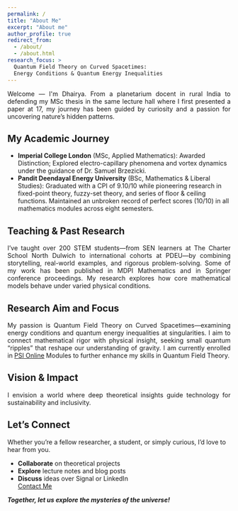 ```yaml
---
permalink: /  
title: "About Me"  
excerpt: "About me"  
author_profile: true  
redirect_from:  
  - /about/  
  - /about.html  
research_focus: >
  Quantum Field Theory on Curved Spacetimes:
  Energy Conditions & Quantum Energy Inequalities
---  
```

<div style="text-align: justify;"> 
Welcome — I'm Dhairya. From a planetarium docent in rural India to defending my MSc thesis in the same lecture hall where I first presented a paper at 17, my journey has been guided by curiosity and a passion for uncovering nature’s hidden patterns.
</div>

## My Academic Journey  
- **Imperial College London** (MSc, Applied Mathematics): Awarded Distinction; Explored electro-capillary phenomena and vortex dynamics under the guidance of Dr. Samuel Brzezicki.
- **Pandit Deendayal Energy University** (BSc, Mathematics & Liberal Studies): Graduated with a CPI of 9.10/10 while pioneering research in fixed-point theory, fuzzy-set theory, and series of floor & ceiling functions. Maintained an unbroken record of perfect scores (10/10) in all mathematics modules across eight semesters.

## Teaching & Past Research  
<div style="text-align: justify;"> 
I’ve taught over 200 STEM students—from SEN learners at The Charter School North Dulwich to international cohorts at PDEU—by combining storytelling, real-world examples, and rigorous problem-solving. Some of my work has been published in MDPI Mathematics and in Springer conference proceedings. My research explores how core mathematical models behave under varied physical conditions.
</div>

## Research Aim and Focus  
<div style="text-align: justify;">
My passion is Quantum Field Theory on Curved Spacetimes—examining energy conditions and quantum energy inequalities at singularities. I aim to connect mathematical rigor with physical insight, seeking small quantum “ripples” that reshape our understanding of gravity. I am currently enrolled in <a href="https://psi-online.perimeterinstitute.ca/">PSI Online</a> Modules to further enhance my skills in Quantum Field Theory.
</div>

## Vision & Impact  
<div style="text-align: justify;">
I envision a world where deep theoretical insights guide technology for sustainability and inclusivity.
</div>

## Let’s Connect  
Whether you’re a fellow researcher, a student, or simply curious, I’d love to hear from you.  
- **Collaborate** on theoretical projects  
- **Explore** lecture notes and blog posts  
- **Discuss** ideas over Signal or LinkedIn  
[Contact Me](/contact/)


**_Together, let us explore the mysteries of the universe!_**
